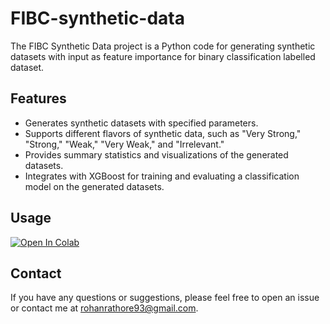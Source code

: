 # FIBC-synthetic-data

The FIBC Synthetic Data project is a Python code for generating synthetic datasets with input as feature importance for binary classification labelled dataset.

## Features

- Generates synthetic datasets with specified parameters.
- Supports different flavors of synthetic data, such as "Very Strong," "Strong," "Weak," "Very Weak," and "Irrelevant."
- Provides summary statistics and visualizations of the generated datasets.
- Integrates with XGBoost for training and evaluating a classification model on the generated datasets.

## Usage

[![Open In Colab](https://colab.research.google.com/assets/colab-badge.svg)](https://github.com/rohancode/FIBC-synthetic-data/blob/main/Generator.ipynb)

## Contact

If you have any questions or suggestions, please feel free to open an issue or contact me at rohanrathore93@gmail.com.